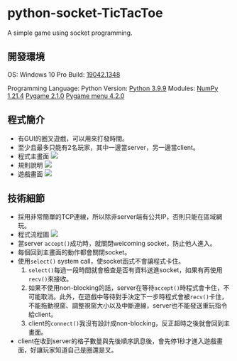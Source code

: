 # python-socket-TicTacToe
A simple game using socket programming.

## 開發環境
OS: Windows 10 Pro
Build: [19042.1348](https://support.microsoft.com/en-us/topic/november-9-2021-kb5007186-os-builds-19041-1348-19042-1348-and-19043-1348-033ee59c-e9b7-4eaf-8ee7-b3512bb1a0aa)

Programming Language: Python
Version: [Python 3.9.9](https://www.python.org/downloads/release/python-399/)
Modules:
[NumPy 1.21.4](https://numpy.org/)
[Pygame 2.1.0](https://pygame.org/)
[Pygame menu 4.2.0](https://pygame.org/project/3165/)

## 程式簡介
* 有GUI的圈叉遊戲，可以用來打發時間。
* 至少且最多只能有2名玩家，其中一邊當server，另一邊當client。
* 程式主畫面
![](https://i.imgur.com/N3ti5Af.png)
* 規則說明
![](https://i.imgur.com/TF7Kr5j.png)
* 遊戲畫面
![](https://i.imgur.com/7IdeZpN.png)

## 技術細節
* 採用非常簡單的TCP連線，所以除非server端有公共IP，否則只能在區域網玩。
* 程式流程圖
![](https://i.imgur.com/51t3dBq.jpg)
* 當server `accept()`成功時，就關閉welcoming socket，防止他人進入。
* 每個回到主畫面的動作都會關閉socket。
* 使用`select()` system call，使socket函式不會讓程式卡住。
    1. `select()`每過一段時間就會檢查是否有資料送進socket，如果有再使用`recv()`來接收。
    2. 如果不使用non-blocking的話，server在等待`accept()`時程式會卡住，不可能取消。此外，在遊戲中等待對手決定下一步時程式會被`recv()`卡住，不能拖動視窗、調整視窗大小以及中斷連線，server也不能發送重玩指令給client。
    3. client的`connect()`我沒有設計成non-blocking，反正超時之後就會回到主畫面。
* client在收到server的格子數量與先後順序訊息後，會先停1秒才進入遊戲畫面，好讓玩家知道自己是圈還是叉。
